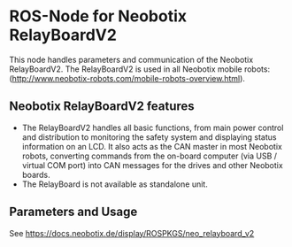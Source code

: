 # ROS-Node for Neobotix RelayBoardV2

This node handles parameters and communication of the Neobotix RelayBoardV2.
The RelayBoardV2 is used in all Neobotix mobile robots: (http://www.neobotix-robots.com/mobile-robots-overview.html).

## Neobotix RelayBoardV2 features
* The RelayBoardV2 handles all basic functions, from main power control and distribution to monitoring the safety system and displaying status information on an LCD. It also acts as the CAN master in most Neobotix robots, converting commands from the on-board computer (via USB / virtual COM port) into CAN messages for the drives and other Neobotix boards.
* The RelayBoard is not available as standalone unit.

## Parameters and Usage

See https://docs.neobotix.de/display/ROSPKGS/neo_relayboard_v2
